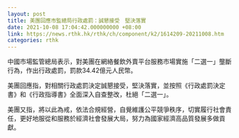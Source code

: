 ```yaml
---
layout: post
title: 美團回應市監總局行政處罰：誠懇接受　堅決落實
date: 2021-10-08 17:04:42.000000000 +08:00
link: https://news.rthk.hk/rthk/ch/component/k2/1614209-20211008.htm
categories: rthk
---
```


中國市場監管總局表示，對美團在網絡餐飲外賣平台服務市場實施「二選一」壟斷行為，作出行政處罰，罰款34.42億元人民幣。

美團回應指，對相關行政處罰決定誠懇接受，堅決落實，並按照《行政處罰決定書》和《行政指導書》全面深入自查整改，杜絕「二選一」。

美團又指，將以此為戒，依法合規經營，自覺維護公平競爭秩序，切實履行社會責任，更好地服從和服務於經濟社會發展大局，努力為國家經濟高品質發展多做貢獻。
